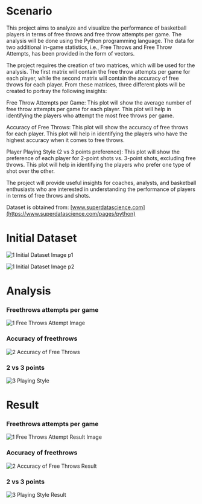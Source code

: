 # Scenario

This project aims to analyze and visualize the performance of basketball players in terms of free throws and free throw attempts per game. The analysis will be done using the Python programming language. The data for two additional in-game statistics, i.e., Free Throws and Free Throw Attempts, has been provided in the form of vectors.

The project requires the creation of two matrices, which will be used for the analysis. The first matrix will contain the free throw attempts per game for each player, while the second matrix will contain the accuracy of free throws for each player. From these matrices, three different plots will be created to portray the following insights:

Free Throw Attempts per Game: This plot will show the average number of free throw attempts per game for each player. This plot will help in identifying the players who attempt the most free throws per game.

Accuracy of Free Throws: This plot will show the accuracy of free throws for each player. This plot will help in identifying the players who have the highest accuracy when it comes to free throws.

Player Playing Style (2 vs 3 points preference): This plot will show the preference of each player for 2-point shots vs. 3-point shots, excluding free throws. This plot will help in identifying the players who prefer one type of shot over the other.

The project will provide useful insights for coaches, analysts, and basketball enthusiasts who are interested in understanding the performance of players in terms of free throws and shots.



Dataset is obtained from: [www.superdatascience.com](https://www.superdatascience.com/pages/python)


# Initial Dataset
![1  Initial Dataset Image p1](https://user-images.githubusercontent.com/81208412/220709928-7b3247d0-6207-4a09-9db9-a6557df6005b.jpg)

![1  Initial Dataset Image p2](https://user-images.githubusercontent.com/81208412/220709943-741172cd-fef0-4695-bf85-43bad3e5cf37.jpg)


# Analysis

### Freethrows attempts per game
![1  Free Throws Attempt Image](https://user-images.githubusercontent.com/81208412/220710176-9fdd29ea-df62-4c69-a195-c9e9330b6e07.jpg)


### Accuracy of freethrows
![2  Accuracy of Free Throws](https://user-images.githubusercontent.com/81208412/220710183-d3f5949b-b70a-42b0-ac08-a052a18c9bfc.jpg)


### 2 vs 3 points
![3  Playing Style](https://user-images.githubusercontent.com/81208412/220710196-b9018ae0-9f86-4960-be82-6c2352a3fa42.jpg)


# Result

### Freethrows attempts per game
![1  Free Throws Attempt Result Image](https://user-images.githubusercontent.com/81208412/220710391-fd6f6782-cf2a-4fd0-a4a0-b066a6e9e290.jpg)


### Accuracy of freethrows
![2  Accuracy of Free Throws Result](https://user-images.githubusercontent.com/81208412/220710406-37dc1d92-bda1-445c-bc42-7ed76563d666.jpg)


### 2 vs 3 points
![3  Playing Style Result](https://user-images.githubusercontent.com/81208412/220710420-8dde1411-da36-44b2-a871-37859934b5b0.jpg)


